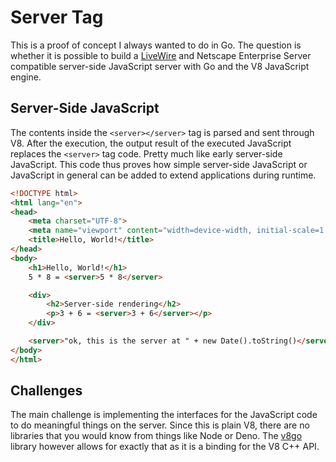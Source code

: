 # Server Tag

This is a proof of concept I always wanted to do in Go. The question is whether it is possible to build a [LiveWire](https://docs.oracle.com/cd/E19957-01/816-6411-10/contents.htm) and Netscape Enterprise Server compatible server-side JavaScript server with Go and the V8 JavaScript engine.

## Server-Side JavaScript

The contents inside the `<server></server>` tag is parsed and sent through V8. After the execution, the output result of the executed JavaScript replaces the `<server>` tag code. Pretty much like early server-side JavaScript. This code thus proves how simple server-side JavaScript or JavaScript in general can be added to extend applications during runtime. 

```html
<!DOCTYPE html>
<html lang="en">
<head>
    <meta charset="UTF-8">
    <meta name="viewport" content="width=device-width, initial-scale=1.0">
    <title>Hello, World!</title>
</head>
<body>
    <h1>Hello, World!</h1>
    5 * 8 = <server>5 * 8</server>

    <div>
        <h2>Server-side rendering</h2>
        <p>3 + 6 = <server>3 + 6</server></p>
    </div>

    <server>"ok, this is the server at " + new Date().toString()</server>
</body>
</html>
```

## Challenges

The main challenge is implementing the interfaces for the JavaScript code to do meaningful things on the server. Since this is plain V8, there are no libraries that you would know from things like Node or Deno. The [v8go](https://github.com/rogchap/v8go) library however allows for exactly that as it is a binding for the V8 C++ API.